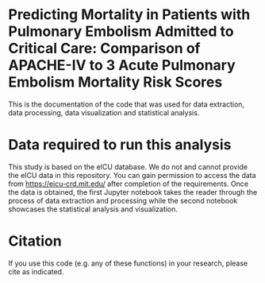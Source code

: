 # Predicting Mortality in Patients with Pulmonary Embolism Admitted to Critical Care: Comparison of APACHE-IV to 3 Acute Pulmonary Embolism Mortality Risk Scores

This is the documentation of the code that was used for data extraction, data processing, data visualization and statistical analysis.

# Data required to run this analysis

This study is based on the eICU database. We do not and cannot provide the eICU data in this repository. You can gain permission to access the data from https://eicu-crd.mit.edu/ after completion of the requirements. Once the data is obtained, the first Jupyter notebook takes the reader through the process of data extraction and processing while the second notebook showcases the statistical analysis and visualization.

# Citation

If you use this code (e.g. any of these functions) in your research, please cite as indicated.
